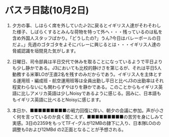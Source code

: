 # バスラ日誌(10月2日)

1. 夕方の事、しはらく席を外していたJ-2に戻るとイギリス人達がそわそわした様子、しばらくするとみんな荷物を特って外へ・・・残っているのは私を含め外国人スタッフばかり。「どうしたの?」うん?今日はバレーポールの日だよ。」先週のゴタゴタをよそにバレーに興じるとは・・・イギリス人達の脅威認識を垣間見た気がします。

2. 日曜日、司令部員は半日交代で休みを取ることになっているようで平日よりも少し静かである。J3においても比校的静けさを第じるが、それは平日5人動務する米軍LOが王直2名を残すのみだからであう。イギリス人を主体とする運用班・編成班・航空運用班等は全員出勤し平日と比べJ3の出勤率はそれ程変わらないにも関わらずやはりを静かである。このことからもイギリス英語に比しアメリカ英語は少しNoisyであるように感じる。因みに、日本語ももイギリス英語に比べるとNoisyに感じます。

3. 本日か、■■■■■■■■■の戦力回復に伴い、朝夕の会議に参加。声が小さく何を言っているのか良く聞こえず、■■■■■■■■■の苦労を身にしみて実感。3日の2359をもってTFイ-グルが12MBの隷下に入り、日本隊LOのの調整も0および12MBd
の2正面となることが予想される。
